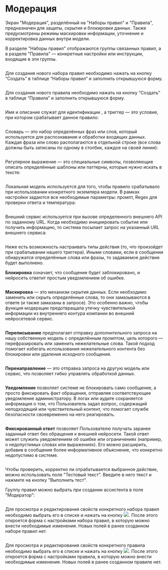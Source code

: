 # Модерация

Экран "Модерация", разделённый на "Наборы правил" и "Правила", предназначен для защиты, скрытия и блокировки данных. Также предусмотрены режимы маскировки информации, уточнение и корректировка данных внутри модели.&#x20;

В разделе "Наборы правил" отображаются группы связанных правил, а в разделе "Правила" — конкретные настройки или инструкции, входящие в эти группы.

<figure><img src="../../.gitbook/assets/изображение (6).png" alt=""><figcaption></figcaption></figure>

Для создания нового набора правил необходимо нажать на кнопку “Создать” в таблице “Наборы правил” и заполнить открывшуюся форму.&#x20;

<figure><img src="../../.gitbook/assets/изображение (3) (1) (1).png" alt=""><figcaption></figcaption></figure>

Для создания нового правила необходимо нажать на кнопку “Создать” в таблице “Правила” и заполнить открывшуюся форму.&#x20;

<figure><img src="../../.gitbook/assets/изображение (4) (1) (1).png" alt=""><figcaption></figcaption></figure>

Имя и описание служат для идентификации , а триггер — это условие, при котором срабатывает данное правило:

<figure><img src="../../.gitbook/assets/изображение (307).png" alt=""><figcaption></figcaption></figure>

Словарь — это набор определённых фраз или слов, который используется для распознавания и обработки входящих данных. Каждая фраза или слово располагаются в отдельной строке (все слова должны быть записаны по одному в столбик, каждое на своей линии):

<figure><img src="../../.gitbook/assets/изображение (308).png" alt=""><figcaption></figcaption></figure>

Регулярное выражение — это специальные символы, позволяющие описать определённые шаблоны или паттерны, которые нужно искать в тексте:

<figure><img src="../../.gitbook/assets/изображение (309).png" alt=""><figcaption></figcaption></figure>

Локальная модель используется для того, чтобы правило срабатывало при использовании конкретного экземляра модели. В рамках настройки задаются все необходимые параметры: промпт, Regex для проверки ответа и температура:

<figure><img src="../../.gitbook/assets/изображение (310).png" alt=""><figcaption></figcaption></figure>

Внешний сервис используется при вызове определенного внешнего API по заданному URL. Когда необходимо инициировать событие или получить информацию, то система посылает запрос на указанный URL внешнего сервиса:

<figure><img src="../../.gitbook/assets/изображение (311).png" alt=""><figcaption></figcaption></figure>

Ниже есть возможность настраивать типы действия (то, что произойдет при срабатывании нашего триггера). Иными словами, если в сообщении обнаружатся определённые слова или фразы, то задаваемое действие будет выполнено.

**Блокировка** означает, что сообщение будет заблокировано, и нейросеть ответит простым уведомлением об ошибке.&#x20;

<figure><img src="../../.gitbook/assets/изображение (312).png" alt=""><figcaption></figcaption></figure>

**Маскировка** — это механизм скрытия данных. Если необходимо заменить или скрыть определённые слова, то они замазываются в ответе (и также замазаны в запросе). Это особенно важно, чтобы функция модерации предотвращала утечку чувствительной информации из внутреннего контура компании во внешний нейросетевой сервис.

<figure><img src="../../.gitbook/assets/изображение (313).png" alt=""><figcaption></figcaption></figure>

**Переписывание** предполагает отправку дополнительного запроса на нашу собственную модель с определённым промптом, цель которого — перефразировать или заменить нежелательные слова. Такой подход помогает избегать использования нежелательного контента без блокировки или удаления исходного сообщения.

<figure><img src="../../.gitbook/assets/изображение (314).png" alt=""><figcaption></figcaption></figure>

**Перенаправление** — это отправка запроса на другую модель или сервис, что позволяет гибко управлять обработкой данных.

<figure><img src="../../.gitbook/assets/изображение (315).png" alt=""><figcaption></figcaption></figure>

**Уведомление** позволяет системе не блокировать само сообщение, а просто фиксировать факт обращения, отправляя соответствующее уведомление администратору. В логах или аудите сохраняется информация о том, что Пользователь задал вопрос, содержащий неподходящий или чувствительный контент, что помогает службе безопасности своевременно на него реагировать.

<figure><img src="../../.gitbook/assets/изображение (316).png" alt=""><figcaption></figcaption></figure>

**Фиксированный ответ** позволяет Пользователю получать заранее заданный ответ без обращения к внешней нейросети. Такой ответ может служить уведомлением об ошибке или ограничениях (например, о недопустимых словах или выражениях). Его можно расширить, добавив в сообщение более информативное объяснение, что конкретно недопустимо в системе.

<figure><img src="../../.gitbook/assets/изображение (317).png" alt=""><figcaption></figcaption></figure>

Чтобы проверить, корректно ли отрабатывается выбранное действие, можно использовать поле "Тестовый текст". Введите в него текст и нажмите на кнопку "Выполнить тест".

Группу правил можно выбрать при создании ассистента в поле "Модератор":

<figure><img src="../../.gitbook/assets/изображение (318).png" alt=""><figcaption></figcaption></figure>

Для просмотра и редактирования свойств конкретного набора правил необходимо выбрать его в списке и нажать на кнопку ![](<../../.gitbook/assets/изображение (303).png>). После этого откроется форма с настройками набора правил, в которую можно внести необходимые изменения. Новых полей в ранее созданном наборе правил нет.

<figure><img src="../../.gitbook/assets/изображение (5) (1) (1).png" alt=""><figcaption></figcaption></figure>

Для просмотра и редактирования свойств конкретного правила необходимо выбрать его в списке и нажать на кнопку ![](<../../.gitbook/assets/изображение (303).png>). После этого откроется форма с настройками правила, в которую можно внести необходимые изменения. Новых полей в ранее созданном правиле нет.

<figure><img src="../../.gitbook/assets/2025-08-06_22-55-48.png" alt=""><figcaption></figcaption></figure>

<figure><img src="../../.gitbook/assets/изображение (8).png" alt=""><figcaption></figcaption></figure>
